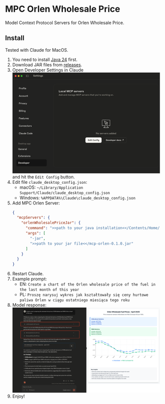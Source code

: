 # MPC Orlen Wholesale Price
Model Context Protocol Servers for Orlen Wholesale Price.

## Install

Tested with Claude for MacOS.

1. You need to install [Java 24](https://www.oracle.com/java/technologies/downloads/?er=221886) first.
2. Download JAR files from [releases](https://github.com/drnow4u/mcp-orlen/releases).
3. Open Developer Settings in Claude ![Claude developer settings](./doc/claude_settings.png) and hit the `Edit Config` button.
4. Edit file `claude_desktop_config.json`:
   * macOS: `~/Library/Application Support/Claude/claude_desktop_config.json`
   * Windows: `%APPDATA%\Claude\claude_desktop_config.json`
5. Add MPC Orlen Server:
   ```json
   {
     "mcpServers": {
       "orlenWholesalePriceJar": {
         "command": ">>path to your java installation<</Contents/Home/bin/java",
         "args": [
           "-jar",
           ">>path to your jar file<</mcp-orlen-0.1.0.jar"
         ]
       }
     }
   }
   ```
6. Restart Claude.
7. Example prompt:
   * EN: `Create a chart of the Orlen wholesale price of the fuel in the last month of this year`
   * PL: `Proszę narysuj wykres jak kształtowały się ceny hurtowe paliwa Orlen w ciągu ostatniego miesiąca tego roku`
8. Model response: ![Model response](./doc/prompt_result.png)
9. Enjoy!
